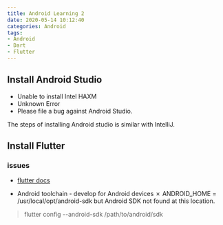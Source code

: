```yaml
---
title: Android Learning 2
date: 2020-05-14 10:12:40
categories: Android
tags: 
- Android
- Dart
- Flutter
---
```



## Install Android Studio

* Unable to install Intel HAXM
* Unknown Error
* Please file a bug against Android Studio.

The steps of installing Android studio is similar with IntelliJ. 


## Install Flutter
### issues

* [flutter docs](https://flutter.dev/docs/get-started/install/)

* Android toolchain - develop for Android devices
    ✗ ANDROID_HOME = /usr/local/opt/android-sdk
      but Android SDK not found at this location.
> flutter config --android-sdk /path/to/android/sdk


      


